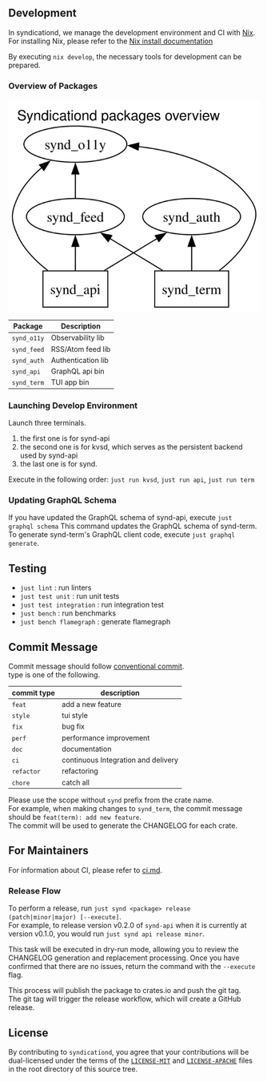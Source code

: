 ## Development

In syndicationd, we manage the development environment and CI with [Nix](https://nixos.org/).  
For installing Nix, please refer to the [Nix install documentation](https://github.com/DeterminateSystems/nix-installer)

By executing `nix develop`, the necessary tools for development can be prepared.

### Overview of Packages

![Overview](etc/dot/dist/packages.svg)

| Package     | Description        |
| ---         | ---                |
| `synd_o11y` | Observability lib  |
| `synd_feed` | RSS/Atom feed lib  |
| `synd_auth` | Authentication lib |
| `synd_api`  | GraphQL api bin    |
| `synd_term` | TUI app bin        |

### Launching Develop Environment

Launch three terminals.  

1. the first one is for synd-api
1. the second one is for kvsd, which serves as the persistent backend used by synd-api
1. the last one is for synd.

Execute in the following order: `just run kvsd`, `just run api`, `just run term`

### Updating GraphQL Schema

If you have updated the GraphQL schema of synd-api, execute `just graphql schema` This command updates the GraphQL schema of synd-term.   
To generate synd-term's GraphQL client code, execute `just graphql generate`.

## Testing

* `just lint` : run linters
* `just test unit` : run unit tests
* `just test integration` : run integration test
* `just bench` : run benchmarks
* `just bench flamegraph` : generate flamegraph


## Commit Message

Commit message should follow [conventional commit](https://www.conventionalcommits.org/en/v1.0.0/).  
type is one of the following.

| commit type | description                         |
|-------------|-------------------------------------|
| `feat`      | add a new feature                   |
| `style`     | tui style                           |
| `fix`       | bug fix                             |
| `perf`      | performance improvement             |
| `doc`       | documentation                       |
| `ci`        | continuous Integration and delivery |
| `refactor`  | refactoring                         |
| `chore`     | catch all                           |

Please use the scope without `synd` prefix from the crate name.  
For example, when making changes to `synd_term`, the commit message should be `feat(term): add new feature`.  
The commit will be used to generate the CHANGELOG for each crate.

## For Maintainers

For information about CI, please refer to [ci.md](/docs/ci.md).  

### Release Flow

To perform a release, run `just synd <package> release (patch|minor|major) [--execute]`.  
For example, to release version v0.2.0 of `synd-api` when it is currently at version v0.1.0, you would run `just synd api release minor`.  

This task will be executed in dry-run mode, allowing you to review the CHANGELOG generation and replacement processing. Once you have confirmed that there are no issues, return the command with the `--execute` flag.  

This process will publish the package to crates.io and push the git tag.  
The git tag will trigger the release workflow, which will create a GitHub release.

## License

By contributing to `syndicationd`, you agree that your contributions will be dual-licensed under
the terms of the [`LICENSE-MIT`](./LICENSE-MIT) and [`LICENSE-APACHE`](./LICENSE-APACHE) files in the
root directory of this source tree.
